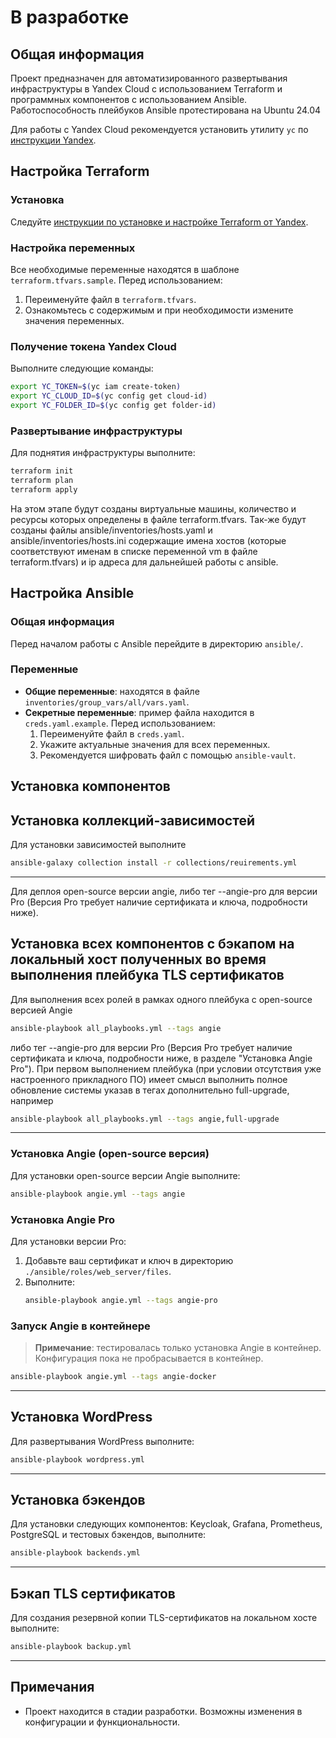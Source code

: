 
# В разработке

## Общая информация
Проект предназначен для автоматизированного развертывания инфраструктуры в Yandex Cloud с использованием Terraform и программных компонентов c использованием Ansible. Работоспособность плейбуков Ansible протестирована на Ubuntu 24.04

Для работы с Yandex Cloud рекомендуется установить утилиту `yc` по [инструкции Yandex](https://yandex.cloud/ru/docs/tutorials/infrastructure-management/terraform-quickstart).


## Настройка Terraform

### Установка
Следуйте [инструкции по установке и настройке Terraform от Yandex](https://yandex.cloud/ru/docs/tutorials/infrastructure-management/terraform-quickstart).

### Настройка переменных
Все необходимые переменные находятся в шаблоне `terraform.tfvars.sample`. Перед использованием:
1. Переименуйте файл в `terraform.tfvars`.
2. Ознакомьтесь с содержимым и при необходимости измените значения переменных.

### Получение токена Yandex Cloud
Выполните следующие команды:
```bash
export YC_TOKEN=$(yc iam create-token)
export YC_CLOUD_ID=$(yc config get cloud-id)
export YC_FOLDER_ID=$(yc config get folder-id)
```

### Развертывание инфраструктуры
Для поднятия инфраструктуры выполните:
```bash
terraform init
terraform plan
terraform apply
```
На этом этапе будут созданы виртуальные машины, количество и ресурсы которых определены в файле terraform.tfvars. Так-же будут созданы файлы ansible/inventories/hosts.yaml и 
ansible/inventories/hosts.ini содержащие имена хостов (которые соответствуют именам в списке переменной vm в файле terraform.tfvars) и ip адреса для дальнейшей работы с ansible.


## Настройка Ansible

### Общая информация
Перед началом работы с Ansible перейдите в директорию `ansible/`. 

### Переменные
- **Общие переменные**: находятся в файле `inventories/group_vars/all/vars.yaml`.
- **Секретные переменные**: пример файла находится в `creds.yaml.example`. Перед использованием:
  1. Переименуйте файл в `creds.yaml`.
  2. Укажите актуальные значения для всех переменных.
  3. Рекомендуется шифровать файл с помощью `ansible-vault`.



## Установка компонентов

## Установка коллекций-зависимостей
Для установки зависимостей выполните
```bash
ansible-galaxy collection install -r collections/reuirements.yml
```
---

Для деплоя open-source версии angie, либо тег --angie-pro для версии Pro (Версия Pro требует наличие сертификата и ключа, подробности ниже).

## Установка всех компонентов с бэкапом на локальный хост полученных во время выполнения плейбука TLS сертификатов
Для выполнения всех ролей в рамках одного плейбука c open-source версией Angie
```bash
ansible-playbook all_playbooks.yml --tags angie
```

либо тег --angie-pro для версии Pro (Версия Pro требует наличие сертификата и ключа, подробности ниже, в разделе "Установка Angie Pro"). При первом выполнением плейбука (при условии отсутствия уже настроенного прикладного ПО) имеет смысл выполнить полное обновление системы указав в тегах дополнительно full-upgrade, например

```bash
ansible-playbook all_playbooks.yml --tags angie,full-upgrade
```

---

### Установка Angie (open-source версия)
Для установки open-source версии Angie выполните:
```bash
ansible-playbook angie.yml --tags angie
```

### Установка Angie Pro
Для установки версии Pro:
1. Добавьте ваш сертификат и ключ в директорию `./ansible/roles/web_server/files`.
2. Выполните:
   ```bash
   ansible-playbook angie.yml --tags angie-pro
   ```

### Запуск Angie в контейнере
> **Примечание**: тестировалась только установка Angie в контейнер. Конфигурация пока не пробрасывается в контейнер.

```bash
ansible-playbook angie.yml --tags angie-docker
```

---

## Установка WordPress
Для развертывания WordPress выполните:
```bash
ansible-playbook wordpress.yml
```

---

## Установка бэкендов
Для установки следующих компонентов: Keycloak, Grafana, Prometheus, PostgreSQL и тестовых бэкендов, выполните:
```bash
ansible-playbook backends.yml
```

---

## Бэкап TLS сертификатов
Для создания резервной копии TLS-сертификатов на локальном хосте выполните:
```bash
ansible-playbook backup.yml
```

---

## Примечания
- Проект находится в стадии разработки. Возможны изменения в конфигурации и функциональности.

